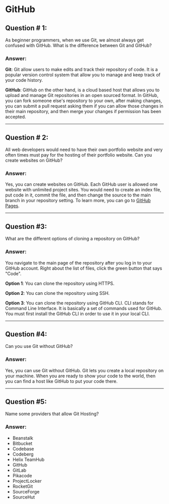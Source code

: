 # GitHub

## Question # 1:
As beginner programmers, when we use Git, we almost always get confused with GitHub. What is the difference between Git and GitHub?

### Answer:
**Git**: Git allow users to make edits and track their repository of code. It is a popular version control system that allow you to manage and keep track of your code history. 

**GitHub**: GitHub on the other hand, is a cloud based host that allows you to upload and manage Git repositories in an open sourced format. In GitHub, you can fork someone else's repository to your own, after making changes, you can submit a pull request asking them if you can allow those changes in their main repository, and then merge your changes if permission has been accepted.

---------------
## Question # 2: 
All web developers would need to have their own portfolio website and very often times must pay for the hosting of their portfolio website. Can you create websites on GitHub?

### Answer:
Yes, you can create websites on GitHub. Each GitHub user is allowed one website with unlimited project sites. You would need to create an index file, put code in it, commit the file, and then change the source to the main branch in your repository setting. To learn more, you can go to [GitHub Pages](https://pages.github.com/).

---------------
## Question #3:
What are the different options of cloning a repository on GitHub?

### Answer:
You navigate to the main page of the repository after you log in to your GitHub account. Right about the list of files, click the green button that says "Code". 

**Option 1**: You can clone the repository using HTTPS.

**Option 2**: You can clone the repository using SSH.

**Option 3**: You can clone the repository using GitHub CLI. CLI stands for Command Line Interface. It is basically a set of commands used for GitHub. You must first install the GitHub CLI in order to use it in your local CLI.

---------------
## Question #4:
Can you use Git without GitHub?

### Answer:
Yes, you can use Git without GitHub. Git lets you create a local repository on your machine. When you are ready to show your code to the world, then you can find a host like GitHub to put your code there.

---------------
## Question #5:
Name some providers that allow Git Hosting?

### Answer:
- Beanstalk
- Bitbucket
- Codebase
- Codeberg
- Helix TeamHub
- GitHub
- GitLab
- Pikacode
- ProjectLocker
- RocketGit
- SourceForge
- SourceHut
